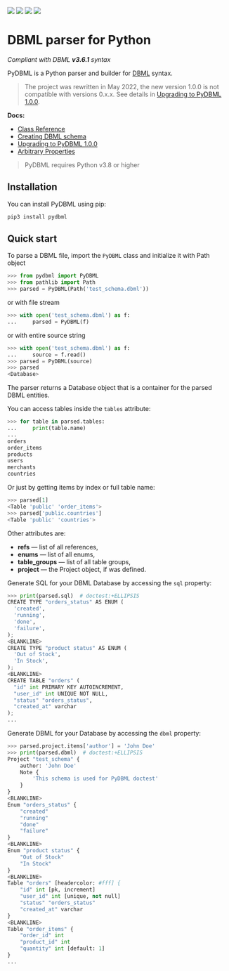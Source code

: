 [![](https://img.shields.io/pypi/v/pydbml.svg)](https://pypi.org/project/pydbml/) [![](https://img.shields.io/pypi/dm/pydbml.svg)](https://pypi.org/project/pydbml/)  [![](https://img.shields.io/github/v/tag/Vanderhoof/PyDBML.svg?label=GitHub)](https://github.com/Vanderhoof/PyDBML) ![](coverage.svg)

# DBML parser for Python

*Compliant with DBML **v3.6.1** syntax*

PyDBML is a Python parser and builder for [DBML](https://www.dbml.org) syntax. 

> The project was rewritten in May 2022, the new version 1.0.0 is not compatible with versions 0.x.x. See details in [Upgrading to PyDBML 1.0.0](docs/upgrading.md).

**Docs:**

* [Class Reference](docs/classes.md)
* [Creating DBML schema](docs/creating_schema.md)
* [Upgrading to PyDBML 1.0.0](docs/upgrading.md)
* [Arbitrary Properties](docs/properties.md)

> PyDBML requires Python v3.8 or higher

## Installation

You can install PyDBML using pip:

```bash
pip3 install pydbml
```

## Quick start

To parse a DBML file, import the `PyDBML` class and initialize it with Path object

```python
>>> from pydbml import PyDBML
>>> from pathlib import Path
>>> parsed = PyDBML(Path('test_schema.dbml'))

```

or with file stream

```python
>>> with open('test_schema.dbml') as f:
...     parsed = PyDBML(f)

```

or with entire source string

```python
>>> with open('test_schema.dbml') as f:
...     source = f.read()
>>> parsed = PyDBML(source)
>>> parsed
<Database>

```

The parser returns a Database object that is a container for the parsed DBML entities.

You can access tables inside the `tables` attribute:

```python
>>> for table in parsed.tables:
...     print(table.name)
...
orders
order_items
products
users
merchants
countries

```

Or just by getting items by index or full table name:

```python
>>> parsed[1]
<Table 'public' 'order_items'>
>>> parsed['public.countries']
<Table 'public' 'countries'>

```

Other attributes are:

* **refs** — list of all references,
* **enums** — list of all enums,
* **table_groups** — list of all table groups,
* **project** — the Project object, if was defined.

Generate SQL for your DBML Database by accessing the `sql` property:

```python
>>> print(parsed.sql)  # doctest:+ELLIPSIS
CREATE TYPE "orders_status" AS ENUM (
  'created',
  'running',
  'done',
  'failure',
);
<BLANKLINE>
CREATE TYPE "product status" AS ENUM (
  'Out of Stock',
  'In Stock',
);
<BLANKLINE>
CREATE TABLE "orders" (
  "id" int PRIMARY KEY AUTOINCREMENT,
  "user_id" int UNIQUE NOT NULL,
  "status" "orders_status",
  "created_at" varchar
);
...

```

Generate DBML for your Database by accessing the `dbml` property:

```python
>>> parsed.project.items['author'] = 'John Doe'
>>> print(parsed.dbml)  # doctest:+ELLIPSIS
Project "test_schema" {
    author: 'John Doe'
    Note {
        'This schema is used for PyDBML doctest'
    }
}
<BLANKLINE>
Enum "orders_status" {
    "created"
    "running"
    "done"
    "failure"
}
<BLANKLINE>
Enum "product status" {
    "Out of Stock"
    "In Stock"
}
<BLANKLINE>
Table "orders" [headercolor: #fff] {
    "id" int [pk, increment]
    "user_id" int [unique, not null]
    "status" "orders_status"
    "created_at" varchar
}
<BLANKLINE>
Table "order_items" {
    "order_id" int
    "product_id" int
    "quantity" int [default: 1]
}
...

```
